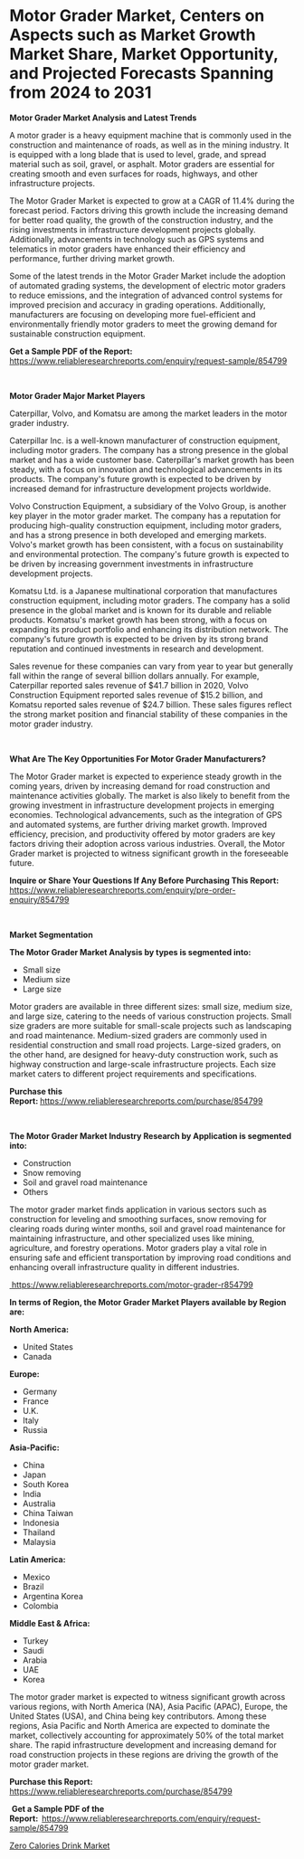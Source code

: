 <p><h1>Motor Grader Market, Centers on Aspects such as Market Growth Market Share, Market Opportunity, and Projected Forecasts Spanning from 2024 to 2031</h1></p><p><strong>Motor Grader Market Analysis and Latest Trends</strong></p>
<p><p>A motor grader is a heavy equipment machine that is commonly used in the construction and maintenance of roads, as well as in the mining industry. It is equipped with a long blade that is used to level, grade, and spread material such as soil, gravel, or asphalt. Motor graders are essential for creating smooth and even surfaces for roads, highways, and other infrastructure projects.</p><p>The Motor Grader Market is expected to grow at a CAGR of 11.4% during the forecast period. Factors driving this growth include the increasing demand for better road quality, the growth of the construction industry, and the rising investments in infrastructure development projects globally. Additionally, advancements in technology such as GPS systems and telematics in motor graders have enhanced their efficiency and performance, further driving market growth.</p><p>Some of the latest trends in the Motor Grader Market include the adoption of automated grading systems, the development of electric motor graders to reduce emissions, and the integration of advanced control systems for improved precision and accuracy in grading operations. Additionally, manufacturers are focusing on developing more fuel-efficient and environmentally friendly motor graders to meet the growing demand for sustainable construction equipment.</p></p>
<p><strong>Get a Sample PDF of the Report:&nbsp;</strong> <a href="https://www.reliableresearchreports.com/enquiry/request-sample/854799">https://www.reliableresearchreports.com/enquiry/request-sample/854799</a></p>
<p>&nbsp;</p>
<p><strong>Motor Grader Major Market Players</strong></p>
<p><p>Caterpillar, Volvo, and Komatsu are among the market leaders in the motor grader industry. </p><p>Caterpillar Inc. is a well-known manufacturer of construction equipment, including motor graders. The company has a strong presence in the global market and has a wide customer base. Caterpillar's market growth has been steady, with a focus on innovation and technological advancements in its products. The company's future growth is expected to be driven by increased demand for infrastructure development projects worldwide.</p><p>Volvo Construction Equipment, a subsidiary of the Volvo Group, is another key player in the motor grader market. The company has a reputation for producing high-quality construction equipment, including motor graders, and has a strong presence in both developed and emerging markets. Volvo's market growth has been consistent, with a focus on sustainability and environmental protection. The company's future growth is expected to be driven by increasing government investments in infrastructure development projects.</p><p>Komatsu Ltd. is a Japanese multinational corporation that manufactures construction equipment, including motor graders. The company has a solid presence in the global market and is known for its durable and reliable products. Komatsu's market growth has been strong, with a focus on expanding its product portfolio and enhancing its distribution network. The company's future growth is expected to be driven by its strong brand reputation and continued investments in research and development.</p><p>Sales revenue for these companies can vary from year to year but generally fall within the range of several billion dollars annually. For example, Caterpillar reported sales revenue of $41.7 billion in 2020, Volvo Construction Equipment reported sales revenue of $15.2 billion, and Komatsu reported sales revenue of $24.7 billion. These sales figures reflect the strong market position and financial stability of these companies in the motor grader industry.</p></p>
<p>&nbsp;</p>
<p><strong>What Are The Key Opportunities For Motor Grader Manufacturers?</strong></p>
<p><p>The Motor Grader market is expected to experience steady growth in the coming years, driven by increasing demand for road construction and maintenance activities globally. The market is also likely to benefit from the growing investment in infrastructure development projects in emerging economies. Technological advancements, such as the integration of GPS and automated systems, are further driving market growth. Improved efficiency, precision, and productivity offered by motor graders are key factors driving their adoption across various industries. Overall, the Motor Grader market is projected to witness significant growth in the foreseeable future.</p></p>
<p><strong>Inquire or Share Your Questions If Any Before Purchasing This Report:</strong> <a href="https://www.reliableresearchreports.com/enquiry/pre-order-enquiry/854799">https://www.reliableresearchreports.com/enquiry/pre-order-enquiry/854799</a></p>
<p>&nbsp;</p>
<p><strong>Market Segmentation</strong></p>
<p><strong>The Motor Grader Market Analysis by types is segmented into:</strong></p>
<p><ul><li>Small size</li><li>Medium size</li><li>Large size</li></ul></p>
<p><p>Motor graders are available in three different sizes: small size, medium size, and large size, catering to the needs of various construction projects. Small size graders are more suitable for small-scale projects such as landscaping and road maintenance. Medium-sized graders are commonly used in residential construction and small road projects. Large-sized graders, on the other hand, are designed for heavy-duty construction work, such as highway construction and large-scale infrastructure projects. Each size market caters to different project requirements and specifications.</p></p>
<p><strong>Purchase this Report:&nbsp;</strong><a href="https://www.reliableresearchreports.com/purchase/854799">https://www.reliableresearchreports.com/purchase/854799</a></p>
<p>&nbsp;</p>
<p><strong>The Motor Grader Market Industry Research by Application is segmented into:</strong></p>
<p><ul><li>Construction</li><li>Snow removing</li><li>Soil and gravel road maintenance</li><li>Others</li></ul></p>
<p><p>The motor grader market finds application in various sectors such as construction for leveling and smoothing surfaces, snow removing for clearing roads during winter months, soil and gravel road maintenance for maintaining infrastructure, and other specialized uses like mining, agriculture, and forestry operations. Motor graders play a vital role in ensuring safe and efficient transportation by improving road conditions and enhancing overall infrastructure quality in different industries.</p></p>
<p><a href="https://www.reliableresearchreports.com/motor-grader-r854799">&nbsp;https://www.reliableresearchreports.com/motor-grader-r854799</a></p>
<p><strong>In terms of Region, the Motor Grader Market Players available by Region are:</strong></p>
<p>
    <p> <strong> North America: </strong>
        <ul>
            <li>United States</li>
            <li>Canada</li>
        </ul>
        </p> 
    <p> <strong> Europe: </strong>
        <ul>
            <li>Germany</li>
            <li>France</li>
            <li>U.K.</li>
            <li>Italy</li>
            <li>Russia</li>
        </ul>
        </p> 
    <p> <strong> Asia-Pacific: </strong>
        <ul>
            <li>China</li>
            <li>Japan</li>
            <li>South Korea</li>
            <li>India</li>
            <li>Australia</li>
            <li>China Taiwan</li>
            <li>Indonesia</li>
            <li>Thailand</li>
            <li>Malaysia</li>
        </ul>
        </p> 
    <p> <strong> Latin America: </strong>
        <ul>
            <li>Mexico</li>
            <li>Brazil</li>
            <li>Argentina Korea</li>
            <li>Colombia</li>
        </ul>
        </p> 
    <p> <strong> Middle East & Africa: </strong>
        <ul>
            <li>Turkey</li>
            <li>Saudi</li>
            <li>Arabia</li>
            <li>UAE</li>
            <li>Korea</li>
        </ul>
    </p>
    </p>
<p><p>The motor grader market is expected to witness significant growth across various regions, with North America (NA), Asia Pacific (APAC), Europe, the United States (USA), and China being key contributors. Among these regions, Asia Pacific and North America are expected to dominate the market, collectively accounting for approximately 50% of the total market share. The rapid infrastructure development and increasing demand for road construction projects in these regions are driving the growth of the motor grader market.</p></p>
<p><strong>Purchase this Report: </strong><a href="https://www.reliableresearchreports.com/purchase/854799">https://www.reliableresearchreports.com/purchase/854799</a></p>
<p>&nbsp;<strong>Get a Sample PDF of the Report:&nbsp;&nbsp;</strong><a href="https://www.reliableresearchreports.com/enquiry/request-sample/854799">https://www.reliableresearchreports.com/enquiry/request-sample/854799</a></p>
<p><strong></strong></p>
<p><p><a href="https://boundless-drawbridge-702.notion.site/Zero-Calories-Drink-Market-Size-Reveals-the-Best-Marketing-Channels-In-Global-Industry-3d5a9a18dec74519b84f455633069a7c">Zero Calories Drink Market</a></p></p>